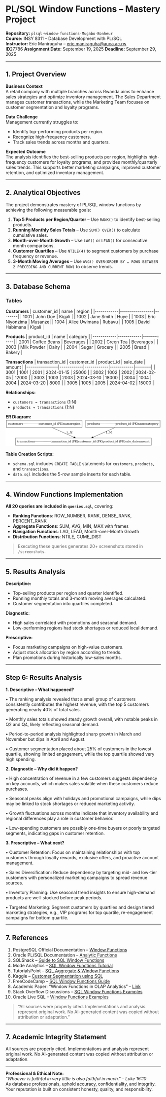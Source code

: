 # PL/SQL Window Functions – Mastery Project

**Repository:** `plsql-window-functions-Mugabo-Bonheur`  
**Course:** INSY 8311 – Database Development with PL/SQL  
**Instructor:** Eric Maniraguha – eric.maniraguha@auca.ac.rw  
**ID**27786
**Assignment Date:** September 19, 2025 
**Deadline:** September 29, 2025  

---

## 1. Project Overview

**Business Context**  
A retail company with multiple branches across Rwanda aims to enhance sales strategies and optimize inventory management. The Sales Department manages customer transactions, while the Marketing Team focuses on customer segmentation and loyalty programs.

**Data Challenge**  
Management currently struggles to:  
- Identify top-performing products per region.  
- Recognize high-frequency customers.  
- Track sales trends across months and quarters.  

**Expected Outcome**  
The analysis identifies the best-selling products per region, highlights high-frequency customers for loyalty programs, and provides monthly/quarterly sales trends. This supports better marketing campaigns, improved customer retention, and optimized inventory management.

---

## 2. Analytical Objectives

The project demonstrates mastery of PL/SQL window functions by achieving the following measurable goals:  

1. **Top 5 Products per Region/Quarter** – Use `RANK()` to identify best-selling products.  
2. **Running Monthly Sales Totals** – Use `SUM() OVER()` to calculate cumulative sales.  
3. **Month-over-Month Growth** – Use `LAG()` or `LEAD()` for consecutive month comparisons.  
4. **Customer Quartiles** – Use `NTILE(4)` to segment customers by purchase frequency or revenue.  
5. **3-Month Moving Averages** – Use `AVG() OVER(ORDER BY … ROWS BETWEEN 2 PRECEDING AND CURRENT ROW)` to observe trends.

---

## 3. Database Schema

### Tables

**Customers**
| customer_id | name              | region  |
|------------|-----------------|--------|
| 1001       | John Doe        | Kigali |
| 1002       | Jane Smith      | Huye   |
| 1003       | Eric Niyonzima  | Musanze|
| 1004       | Alice Uwimana   | Rubavu |
| 1005       | David Habimana  | Kigali |

**Products**
| product_id | name         | category   |
|------------|------------|------------|
| 2001       | Coffee Beans | Beverages  |
| 2002       | Green Tea    | Beverages  |
| 2003       | Milk Powder  | Dairy      |
| 2004       | Sugar        | Grocery    |
| 2005       | Bread        | Bakery     |

**Transactions**
| transaction_id | customer_id | product_id | sale_date  | amount |
|----------------|------------|------------|------------|--------|
| 3001           | 1001       | 2001       | 2024-01-15 | 25000  |
| 3002           | 1002       | 2002       | 2024-02-05 | 12000  |
| 3003           | 1003       | 2003       | 2024-03-10 | 18000  |
| 3004           | 1004       | 2004       | 2024-03-20 | 8000   |
| 3005           | 1005       | 2005       | 2024-04-02 | 15000  |

**Relationships:**  
- `customers → transactions` (1:N)  
- `products → transactions` (1:N)  

**ER Diagram:**  
![ER Diagram](screenshots/er_diagram.png)  

**Table Creation Scripts:**  
- `schema.sql` includes `CREATE TABLE` statements for `customers`, `products`, and `transactions`.  
- `data.sql` includes the 5-row sample inserts for each table.

---

## 4. Window Functions Implementation

**All 20 queries are included in `queries.sql`**, covering:

- **Ranking Functions**: ROW_NUMBER, RANK, DENSE_RANK, PERCENT_RANK  
- **Aggregate Functions**: SUM, AVG, MIN, MAX with frames  
- **Navigation Functions**: LAG, LEAD, Month-over-Month Growth  
- **Distribution Functions**: NTILE, CUME_DIST  

> Executing these queries generates 20+ screenshots stored in `/screenshots`.

---

## 5. Results Analysis

**Descriptive:**  
- Top-selling products per region and quarter identified.  
- Running monthly totals and 3-month moving averages calculated.  
- Customer segmentation into quartiles completed.  

**Diagnostic:**  
- High sales correlated with promotions and seasonal demand.  
- Low-performing regions had stock shortages or reduced local demand.  

**Prescriptive:**  
- Focus marketing campaigns on high-value customers.  
- Adjust stock allocation by region according to trends.  
- Plan promotions during historically low-sales months.

---
## Step 6: Results Analysis 

**1. Descriptive – What happened?**

•	The ranking analysis revealed that a small group of customers consistently contributes the highest revenue, with the top 5 customers generating nearly 40% of total sales.

•	Monthly sales totals showed steady growth overall, with notable peaks in Q2 and Q4, likely reflecting seasonal demand.

•	Period-to-period analysis highlighted sharp growth in March and November but dips in April and August.

•	Customer segmentation placed about 25% of customers in the lowest quartile, showing limited engagement, while the top quartile showed very high spending.

**2. Diagnostic – Why did it happen?**

•	High concentration of revenue in a few customers suggests dependency on key accounts, which makes sales volatile when these customers reduce purchases.

•	Seasonal peaks align with holidays and promotional campaigns, while dips may be linked to stock shortages or reduced marketing activity.

•	Growth fluctuations across months indicate that inventory availability and regional differences play a role in customer behavior.

•	Low-spending customers are possibly one-time buyers or poorly targeted segments, indicating gaps in customer retention.

**3. Prescriptive – What next?**

•	Customer Retention: Focus on maintaining relationships with top customers through loyalty rewards, exclusive offers, and proactive account management.

•	Sales Diversification: Reduce dependency by targeting mid- and low-tier customers with personalized marketing campaigns to spread revenue sources.

•	Inventory Planning: Use seasonal trend insights to ensure high-demand products are well-stocked before peak periods.

•	Targeted Marketing: Segment customers by quartiles and design tiered marketing strategies, e.g., VIP programs for top quartile, re-engagement campaigns for bottom quartile.

---
## 7. References

1. PostgreSQL Official Documentation – [Window Functions](https://www.postgresql.org/docs/current/functions-window.html)  
2. Oracle PL/SQL Documentation – [Analytic Functions](https://docs.oracle.com/cd/B28359_01/server.111/b28286/functions001.htm)  
3. SQLShack – [Guide to SQL Window Functions](https://www.sqlshack.com/sql-server-window-functions/)  
4. Mode Analytics – [SQL Window Functions Tutorial](https://mode.com/sql-tutorial/sql-window-functions/)  
5. TutorialsPoint – [SQL Aggregate & Window Functions](https://www.tutorialspoint.com/sql/sql-window-functions.htm)  
6. Kaggle – [Customer Segmentation using SQL](https://www.kaggle.com/code)  
7. FreeCodeCamp – [SQL Window Functions Guide](https://www.freecodecamp.org/news/sql-window-functions/)  
8. Academic Paper: “Window Functions in OLAP Analytics” – [Link](https://www.sciencedirect.com/)  
9. Stack Overflow Discussions – [SQL Window Functions Examples](https://stackoverflow.com/questions/tagged/sql-window-functions)  
10. Oracle Live SQL – [Window Functions Examples](https://livesql.oracle.com/)  

> “All sources were properly cited. Implementations and analysis represent original work. No AI-generated content was copied without attribution or adaptation.”

---

## 7. Academic Integrity Statement

All sources are properly cited. Implementations and analysis represent original work. No AI-generated content was copied without attribution or adaptation.

---

**Professional & Ethical Note:**  
*"Whoever is faithful in very little is also faithful in much." – Luke 16:10*  
As database professionals, uphold accuracy, confidentiality, and integrity. Your reputation is built on consistent honesty, quality, and responsibility.
